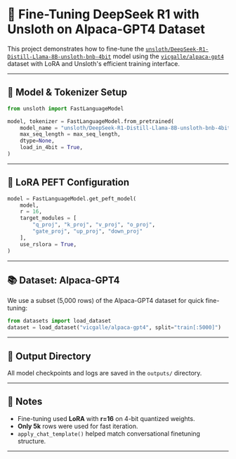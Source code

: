 
# 🧠 Fine-Tuning DeepSeek R1 with Unsloth on Alpaca-GPT4 Dataset

This project demonstrates how to fine-tune the [`unsloth/DeepSeek-R1-Distill-Llama-8B-unsloth-bnb-4bit`](https://huggingface.co/unsloth/DeepSeek-R1-Distill-Llama-8B-unsloth-bnb-4bit) model using the [`vicgalle/alpaca-gpt4`](https://huggingface.co/datasets/vicgalle/alpaca-gpt4) dataset with LoRA and Unsloth's efficient training interface.

---

## 🚀 Model & Tokenizer Setup

```python
from unsloth import FastLanguageModel

model, tokenizer = FastLanguageModel.from_pretrained(
    model_name = "unsloth/DeepSeek-R1-Distill-Llama-8B-unsloth-bnb-4bit",
    max_seq_length = max_seq_length,
    dtype=None,
    load_in_4bit = True,
)
```

---

## 🔧 LoRA PEFT Configuration

```python
model = FastLanguageModel.get_peft_model(
    model,
    r = 16,
    target_modules = [
        "q_proj", "k_proj", "v_proj", "o_proj",
        "gate_proj", "up_proj", "down_proj"
    ],
    use_rslora = True,
)
```

---

## 📚 Dataset: Alpaca-GPT4

We use a subset (5,000 rows) of the Alpaca-GPT4 dataset for quick fine-tuning:

```python
from datasets import load_dataset
dataset = load_dataset("vicgalle/alpaca-gpt4", split="train[:5000]")
```

---

## 📂 Output Directory

All model checkpoints and logs are saved in the `outputs/` directory.

---

## 🧠 Notes

- Fine-tuning used **LoRA** with **r=16** on 4-bit quantized weights.
- **Only 5k** rows were used for fast iteration.
- `apply_chat_template()` helped match conversational finetuning structure.

---
